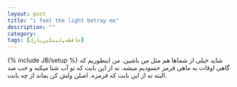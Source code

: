 ```yaml
---
layout: post
title: "i feel the light betray me"
description: ""
category: 
tags: [حافظه,لینکین‌پارک]
---
```

{% include JB/setup %}
شاید خیلی از شماها هم مثل من باشین. من اینطوریم که گاهی اوقات به ماهی قرمز حسودیم میشه. نه از این بابت که تو آب شنا میکنه و خب صد البته نه از این بابت که قرمزه. اصلن 
ولش کن بماند از چه بابت.
